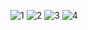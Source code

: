 ![1](https://github.com/user-attachments/assets/126c6c14-3b5b-4e3f-bb68-01d1d40381ce)
![2](https://github.com/user-attachments/assets/2b7b084f-e97f-42a5-a20f-1e1e8cd93727)
![3](https://github.com/user-attachments/assets/7318f1e6-2352-4b0a-8768-55a68ff0d12d)
![4](https://github.com/user-attachments/assets/ce37b40a-68fa-4301-a36c-04df29f1ae27)

